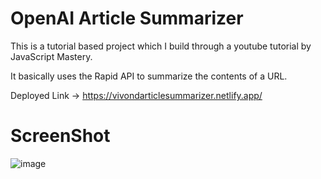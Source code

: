 # OpenAI Article Summarizer

This is a tutorial based project which I build through a youtube tutorial by JavaScript Mastery.

It basically uses the Rapid API to summarize the contents of a URL.

Deployed Link -> https://vivondarticlesummarizer.netlify.app/ 

# ScreenShot

![image](https://github.com/Vsoni27/OpenAI-Summarizer/assets/94742857/70920755-b9e8-4709-84f1-9290171a5d20)


